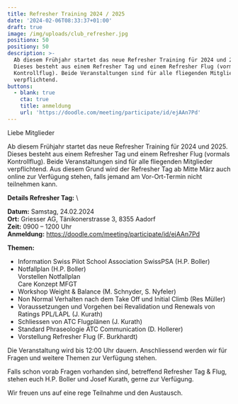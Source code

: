 ```yaml
---
title: Refresher Training 2024 / 2025
date: '2024-02-06T08:33:37+01:00'
draft: true
image: /img/uploads/club_refresher.jpg
positionx: 50
positiony: 50
description: >-
  Ab diesem Frühjahr startet das neue Refresher Training für 2024 und 2025.
  Dieses besteht aus einem Refresher Tag und einem Refresher Flug (vormals
  Kontrollflug). Beide Veranstaltungen sind für alle fliegenden Mitglieder
  verpflichtend.
buttons:
  - blank: true
    cta: true
    title: anmeldung
    url: 'https://doodle.com/meeting/participate/id/ejAAn7Pd'
---
```

Liebe Mitglieder

Ab diesem Frühjahr startet das neue Refresher Training für 2024 und 2025. Dieses besteht aus einem Refresher Tag und einem Refresher Flug (vormals Kontrollflug). Beide Veranstaltungen sind für alle fliegenden Mitglieder verpflichtend. Aus diesem Grund wird der Refresher Tag ab Mitte März auch online zur Verfügung stehen, falls jemand am Vor-Ort-Termin nicht teilnehmen kann.

**Details Refresher Tag:** \

**Datum:** Samstag, 24.02.2024 \
**Ort:** Griesser AG, Tänikonerstrasse 3, 8355 Aadorf \
**Zeit:** 0900 – 1200 Uhr \
**Anmeldung:**  https://doodle.com/meeting/participate/id/ejAAn7Pd

**Themen:**

* Information Swiss Pilot School Association SwissPSA (H.P. Boller)
* Notfallplan (H.P. Boller) \
  Vorstellen Notfallplan \
  Care Konzept MFGT
* Workshop Weight & Balance (M. Schnyder, S. Nyfeler)
* Non Normal Verhalten nach dem Take Off und Initial Climb (Res Müller)
* Voraussetzungen und Vorgehen bei Revalidation und Renewals von Ratings PPL/LAPL (J. Kurath)
* Schliessen von ATC Flugplänen (J. Kurath)
* Standard Phraseologie ATC Communication (D. Hollerer)
* Vorstellung Refresher Flug (F. Burkhardt)

Die Veranstaltung wird bis 12:00 Uhr dauern. Anschliessend werden wir für Fragen und weitere Themen zur Verfügung stehen.

Falls schon vorab Fragen vorhanden sind, betreffend Refresher Tag & Flug, stehen euch H.P. Boller und Josef Kurath, gerne zur Verfügung.

Wir freuen uns auf eine rege Teilnahme und den Austausch.
